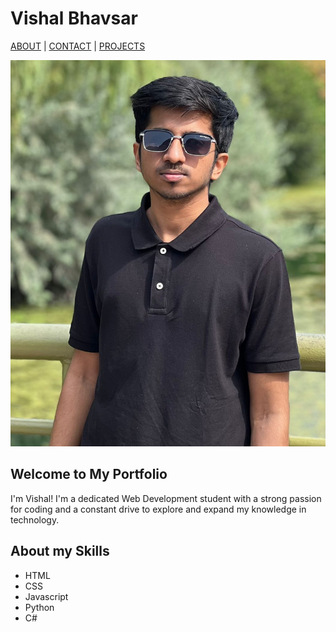 # Vishal Bhavsar

[ABOUT](./index.md)  |  [CONTACT](./contact.md)  |  [PROJECTS](./projects.md)

![Vishal Bhavsar](/images/vishal.jpeg)

## Welcome to My Portfolio

I'm Vishal! I'm a dedicated Web Development student with a strong passion for coding and a constant drive to explore and expand my knowledge in technology.

## About my Skills

- HTML
- CSS
- Javascript
- Python
- C#